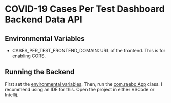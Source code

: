 # COVID-19 Cases Per Test Dashboard Backend Data API

## Environmental Variables
- CASES_PER_TEST_FRONTEND_DOMAIN: URL of the frontend. This is for enabling CORS.

## Running the Backend

First set the [environmental variables](#environmental-variables). Then, run the [com.raebo.App](./src/main/java/com/raebo/App.java) class. I recommend using an IDE for this. Open the project in either VSCode or Intellij.
